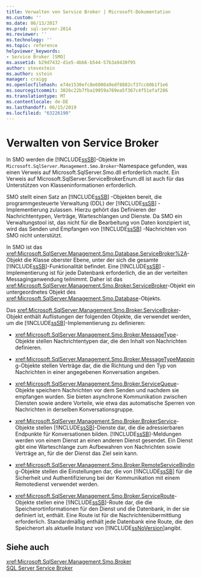 ```yaml
---
title: Verwalten von Service Broker | Microsoft-Dokumentation
ms.custom: ''
ms.date: 06/13/2017
ms.prod: sql-server-2014
ms.reviewer: ''
ms.technology: ''
ms.topic: reference
helpviewer_keywords:
- Service Broker [SMO]
ms.assetid: b29d7432-d1e5-4bb6-b544-57b3a9430f95
author: stevestein
ms.author: sstein
manager: craigg
ms.openlocfilehash: e74e1530efc8e6000a9edf8882cf37cc60b1f1e6
ms.sourcegitcommit: 3026c22b7fba19059a769ea5f367c4f51efaf286
ms.translationtype: MT
ms.contentlocale: de-DE
ms.lasthandoff: 06/15/2019
ms.locfileid: "63226190"
---
```

# <a name="managing-service-broker"></a>Verwalten von Service Broker
  In SMO werden die [!INCLUDE[ssSB](../../../includes/sssb-md.md)]-Objekte im `Microsoft.SqlServer.Management.Smo.Broker`-Namespace gefunden, was einen Verweis auf Microsoft.SqlServer.Smo.dll erforderlich macht. Ein Verweis auf Microsoft.SqlServer.ServiceBrokerEnum.dll ist auch für das Unterstützen von Klasseninformationen erforderlich.  
  
 SMO stellt einen Satz an [!INCLUDE[ssSB](../../../includes/sssb-md.md)] -Objekten bereit, die programmgesteuerte Verwaltung (DDL) der [!INCLUDE[ssSB](../../../includes/sssb-md.md)] -Implementierung zulassen. Hierzu gehört das Definieren der Nachrichtentypen, Verträge, Warteschlangen und Dienste. Da SMO ein Verwaltungstool ist, das nicht für die Bearbeitung von Daten konzipiert ist, wird das Senden und Empfangen von [!INCLUDE[ssSB](../../../includes/sssb-md.md)] -Nachrichten von SMO nicht unterstützt.  
  
 In SMO ist das <xref:Microsoft.SqlServer.Management.Smo.Database.ServiceBroker%2A>-Objekt die Klasse oberster Ebene, unter der sich die gesamte [!INCLUDE[ssSB](../../../includes/sssb-md.md)]-Funktionalität befindet. Eine [!INCLUDE[ssSB](../../../includes/sssb-md.md)] -Implementierung ist für jede Datenbank erforderlich, die an der verteilten Messaginganwendung teilnimmt. Daher ist das <xref:Microsoft.SqlServer.Management.Smo.Broker.ServiceBroker>-Objekt ein untergeordnetes Objekt des <xref:Microsoft.SqlServer.Management.Smo.Database>-Objekts.  
  
 Das <xref:Microsoft.SqlServer.Management.Smo.Broker.ServiceBroker>-Objekt enthält Auflistungen der folgenden Objekte, die verwendet werden, um die [!INCLUDE[ssSB](../../../includes/sssb-md.md)]-Implementierung zu definieren:  
  
-   <xref:Microsoft.SqlServer.Management.Smo.Broker.MessageType>-Objekte stellen Nachrichtentypen dar, die den Inhalt von Nachrichten definieren.  
  
-   <xref:Microsoft.SqlServer.Management.Smo.Broker.MessageTypeMapping>-Objekte stellen Verträge dar, die die Richtung und den Typ von Nachrichten in einer angegebenen Konversation angeben.  
  
-   <xref:Microsoft.SqlServer.Management.Smo.Broker.ServiceQueue>-Objekte speichern Nachrichten vor dem Senden und nachdem sie empfangen wurden. Sie bieten asynchrone Kommunikation zwischen Diensten sowie andere Vorteile, wie etwa das automatische Sperren von Nachrichten in derselben Konversationsgruppe.  
  
-   <xref:Microsoft.SqlServer.Management.Smo.Broker.BrokerService>-Objekte stellen [!INCLUDE[ssSB](../../../includes/sssb-md.md)]-Dienste dar, die die adressierbaren Endpunkte für Konversationen bilden. [!INCLUDE[ssSB](../../../includes/sssb-md.md)]-Meldungen werden von einem Dienst an einen anderen Dienst gesendet. Ein Dienst gibt eine Warteschlange zum Aufbewahren von Nachrichten sowie Verträge an, für die der Dienst das Ziel sein kann.  
  
-   <xref:Microsoft.SqlServer.Management.Smo.Broker.RemoteServiceBinding>-Objekte stellen die Einstellungen dar, die von [!INCLUDE[ssSB](../../../includes/sssb-md.md)] für die Sicherheit und Authentifizierung bei der Kommunikation mit einem Remotedienst verwendet werden.  
  
-   <xref:Microsoft.SqlServer.Management.Smo.Broker.ServiceRoute>-Objekte stellen eine [!INCLUDE[ssSB](../../../includes/sssb-md.md)]-Route dar, die die Speicherortinformationen für den Dienst und die Datenbank, in der sie definiert ist, enthält. Eine Route ist für die Nachrichtenübermittlung erforderlich. Standardmäßig enthält jede Datenbank eine Route, die den Speicherort als aktuelle Instanz von [!INCLUDE[ssNoVersion](../../../includes/ssnoversion-md.md)]angibt.  
  
## <a name="see-also"></a>Siehe auch  
 <xref:Microsoft.SqlServer.Management.Smo.Broker>   
 [SQL Server Service Broker](../../../database-engine/configure-windows/sql-server-service-broker.md)  
  
  
